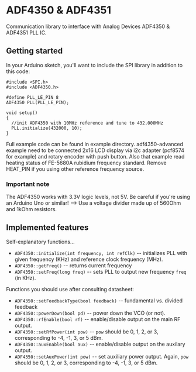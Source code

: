 # ADF4350 & ADF4351

Communication library to interface with Analog Devices ADF4350 & ADF4351 PLL IC.

## Getting started

In your Arduino sketch, you'll want to include the SPI library in addition to this code:

    #include <SPI.h>
    #include <ADF4350.h>
    
    #define PLL_LE_PIN 8
    ADF4350 PLL(PLL_LE_PIN);
    
    void setup()
    {
      //init ADF4350 with 10MHz reference and tune to 432.000MHz
      PLL.initialize(432000, 10);
    }


Full example code can be found in example directory. adf4350-advanced example need to be connected 2x16 LCD display via i2c adapter (pcf8574 for example) and rotary encoder with push button. Also that example read heating status of FE-5680A rubidium frequency standard. Remove HEAT_PIN if you using other reference frequency source.

### Important note

The ADF4350 works with 3.3V logic levels, not 5V. Be careful if you're using an Arduino Uno or similar! --> Use a voltage divider made up of 560Ohm and 1kOhm resistors.

## Implemented features

Self-explanatory functions...

* `ADF4350::initialize(int frequency, int refClk)` -- initializes PLL with given frequency (KHz) and reference clock frequency (MHz).
* `ADF4350::getFreq()` -- returns current frequency
* `ADF4350::setFreq(long freq)` -- sets PLL to output new frequency `freq` (in KHz).

Functions you should use after consulting datasheet:

* `ADF4350::setFeedbackType(bool feedback)` -- fundamental vs. divided feedback
* `ADF4350::powerDown(bool pd)` -- power down the VCO (or not).
* `ADF4350::rfEnable(bool rf)` -- enable/disable output on the main RF output.
* `ADF4350::setRfPower(int pow)` -- `pow` should be 0, 1, 2, or 3, corresponding to -4, -1, 3, or 5 dBm.
* `ADF4350::auxEnable(bool aux)` -- enable/disable output on the auxilary output.
* `ADF4350::setAuxPower(int pow)` -- set auxiliary power output. Again, `pow` should be 0, 1, 2, or 3, corresponding to -4, -1, 3, or 5 dBm. 
